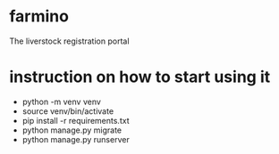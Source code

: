 # farmino
The liverstock registration portal

# instruction on how to start using it
* python -m venv venv
* source venv/bin/activate
* pip install -r requirements.txt
* python manage.py migrate
* python manage.py runserver
